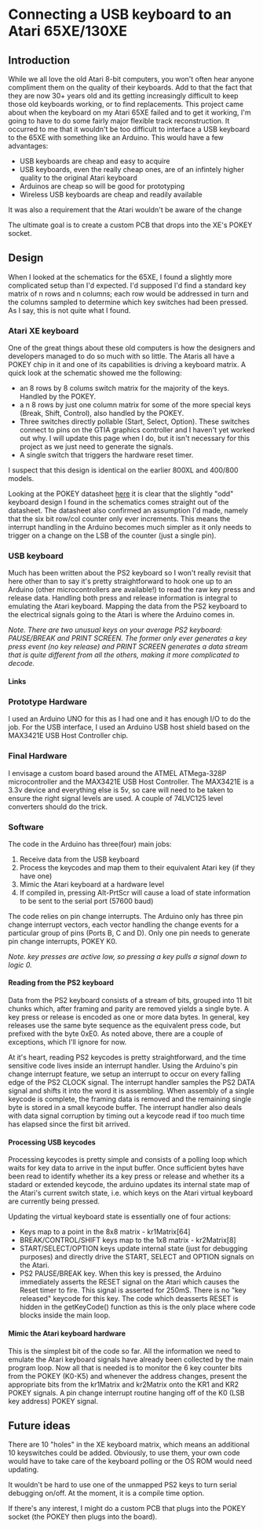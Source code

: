 # Connecting a USB keyboard to an Atari 65XE/130XE

## Introduction
While we all love the old Atari 8-bit computers, you won't often hear anyone
compliment them on the quality of their keyboards. Add to that the fact that
they are now 30+ years old and its getting increasingly difficult to keep
those old keyboards working, or to find replacements. This project came about
when the keyboard on my Atari 65XE failed and to get it working, I'm going
to have to do some fairly major flexible track reconstruction. It occurred
to me that it wouldn't be too difficult to interface a USB keyboard
to the 65XE with something like an Arduino. This would have a few advantages:

 - USB keyboards are cheap and easy to acquire
 - USB keyboards, even the really cheap ones, are of an infintely higher quality to the original Atari keyboard
 - Arduinos are cheap so will be good for prototyping
 - Wireless USB keyboards are cheap and readily available

It was also a requirement that the Atari wouldn't be aware of the change

The ultimate goal is to create a custom PCB that drops into the XE's POKEY socket.

## Design
When I looked at the schematics for the 65XE, I found a slightly more
complicated setup than I'd expected. I'd supposed I'd find a standard key
matrix of n rows and n columns; each row would be addressed in turn and
the columns sampled to determine which key switches had been pressed.
As I say, this is not quite what I found.

### Atari XE keyboard
One of the great things about these old computers is how the designers and
developers managed to do so much with so little. The Ataris all have a
POKEY chip in it and one of its capabilities is driving a keyboard matrix.
A quick look at the schematic showed me the following:

 - an 8 rows by 8 colums switch matrix for the majority of the keys. Handled by the POKEY.
 - a n 8 rows by just one column matrix for some of the more special keys (Break, Shift, Control), also handled by the POKEY.
 - Three switches directly pollable (Start, Select, Option). These switches connect to pins on the GTIA graphics controller and I haven't yet worked out why. I will update this page when I do, but it isn't necessary for this project as we just need to generate the signals.
 - A single switch that triggers the hardware reset timer.
 
I suspect that this design is identical on the earlier 800XL and 400/800 models.

Looking at the POKEY datasheet [here](http://krap.pl/mirrorz/atari/homepage.ntlworld.com/kryten_droid/Atari/800XL/atari_hw/pokey.htm)
it is clear that the slightly "odd" keyboard design I found in the schematics
comes straight out of the datasheet. The datasheet also confirmed an
assumption I'd made, namely that the six bit row/col counter only ever increments.
This means the interrupt handling in the Arduino becomes much simpler as it only
needs to trigger on a change on the LSB of the counter (just a single pin).

### USB keyboard
Much has been written about the PS2 keyboard so I won't really revisit that here
other than to say it's pretty straightforward to hook one up to an Arduino
(other microcontrollers are available!) to read the raw key press and release
data. Handling both press and release information is integral to emulating
the Atari keyboard. Mapping the data from the PS2 keyboard to the electrical
signals going to the Atari is where the Arduino comes in.

_Note. There are two unusual keys on your average PS2 keyboard: PAUSE/BREAK and
PRINT SCREEN. The former only ever generates a key press event (no key release)
and PRINT SCREEN generates a data stream that is quite different from all the
others, making it more complicated to decode._

#### Links

### Prototype Hardware
I used an Arduino UNO for this as I had one and it has enough I/O to do the job. For the USB
interface, I used an Arduino USB host shield based on the MAX3421E USB Host Controller chip.

### Final Hardware
I envisage a custom board based around the ATMEL ATMega-328P microcontroller and the MAX3421E
USB Host Controller. The MAX3421E is a 3.3v device and everything else is 5v, so care will need
to be taken to ensure the right signal levels are used. A couple of 74LVC125 level converters
should do the trick.
 
### Software
The code in the Arduino has three(four) main jobs:

 1. Receive data from the USB keyboard
 1. Process the keycodes and map them to their equivalent Atari key (if they have one)
 1. Mimic the Atari keyboard at a hardware level
 1. If compiled in, pressing Alt-PrtScr will cause a load of state information to be sent to the serial port (57600 baud)

The code relies on pin change interrupts. The
Arduino only has three pin change interrupt vectors, each
vector handling the change events for a particular group of pins (Ports B, C and D).
Only one pin needs to generate pin change interrupts, POKEY K0.

_Note. key presses are active low, so pressing a key pulls a signal down to logic 0._

#### Reading from the PS2 keyboard
Data from the PS2 keyboard consists of a stream of bits, grouped into 11 bit chunks which,
after framing and parity are removed yields a single byte. A key press or release is encoded
as one or more data bytes. In general, key releases use the same byte sequence as the
equivalent press code, but prefixed with the byte 0xE0. As noted above,
there are a couple of exceptions, which I'll ignore for now.

At it's heart, reading PS2 keycodes is pretty straightforward, and the time sensitive code
lives inside an interrupt handler. Using the Arduino's pin change interrupt feature, we
setup an interrupt to occur on every falling edge of the PS2 CLOCK signal. The interrupt
handler samples the PS2 DATA signal and shifts it into the word it is assembling. When
assembly of a single keycode is complete, the framing data is removed and the remaining
single byte is stored in a small keycode buffer. The interrupt handler also deals with
data signal corruption by timing out a keycode read if too much time has elapsed since
the first bit arrived.

#### Processing USB keycodes
Processing keycodes is pretty simple and consists of a polling loop which waits for
key data to arrive in the input buffer. Once sufficient bytes have been read to identify
whether its a key press or release and whether its a stadard or extended keycode, the arduino
updates its internal state map of the Atari's current switch state, i.e. which keys on
the Atari virtual keyboard are currently being pressed.

Updating the virtual keyboard state is essentially one of four actions:
 * Keys map to a point in the 8x8 matrix - kr1Matrix[64]
 * BREAK/CONTROL/SHIFT keys map to the 1x8 matrix - kr2Matrix[8]
 * START/SELECT/OPTION keys update internal state (just for debugging purposes) and directly drive the START, SELECT and OPTION signals on the Atari.
 * PS2 PAUSE/BREAK key. When this key is pressed, the Arduino immediately
asserts the RESET signal on the Atari which causes the Reset timer to fire. This signal
is asserted for 250mS. There is no "key released" keycode for this key. The code
which deasserts RESET is hidden in the getKeyCode() function as this is the only
place where code blocks inside the main loop.


#### Mimic the Atari keyboard hardware
This is the simplest bit of the code so far. All the information we need to emulate
the Atari keyboard signals have already been collected by the main program loop. Now
all that is needed is to monitor the 6 key counter bits from the POKEY (K0-K5) and
whenever the address changes, present the appropriate bits from the kr1Matrix and
kr2Matrix onto the KR1 and KR2 POKEY signals. A pin change interrupt routine hanging
off of the K0 (LSB key address) POKEY signal.

## Future ideas
There are 10 "holes" in the XE keyboard matrix, which means an additional 10 keyswitches
could be added. Obviously, to use them, your own code would have to take care of the
keyboard polling or the OS ROM would need updating.

It wouldn't be hard to use one of the unmapped PS2 keys to turn serial debugging on/off.
At the moment, it is a compile time option.

If there's any interest, I might do a custom PCB that plugs into the POKEY socket
(the POKEY then plugs into the board).

